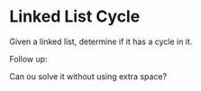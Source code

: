 # Linked List Cycle

Given a linked list, determine if it has a cycle in it.  

Follow up:  


Can ou solve it without using extra space?  

